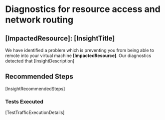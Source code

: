 <properties
pageTitle="Diagnostics for resource access and network routing"
description="Diagnostics for resource access and network routing"
infoBubbleText= "Issues with network traffic routing were detected. See details on the right."
service="microsoft.network"
resource="virtualnetworks"
authors="chadmath"
ms.author="chadmat"
displayOrder=""
articleId="TestTrafficGeneral"
diagnosticScenario="TestTrafficGeneral"
selfHelpType="Diagnostics"
supportTopicIds="32511135, 32411835, 32584250, 32584252"
resourceTags="windows" productPesIds="16342, 14745, 15571, 15797, 14749, 15526"
cloudEnvironments="Public, Fairfax, usnat, ussec" 	ownershipId="AzureData_AzureSQLVM"
/>

# Diagnostics for resource access and network routing

## **<!--$ImpactedResource-->[ImpactedResource]<!--/$ImpactedResource-->**: <!--$InsightTitle-->[InsightTitle]<!--/$InsightTitle-->

<!--issueDescription-->
We have identified a problem which is preventing you from being able to remote into your virtual machine **<!--$ImpactedResource-->[ImpactedResource]<!--/$ImpactedResource-->**. Our diagnostics detected that <!--$InsightDescription-->[InsightDescription]<!--/$InsightDescription-->
<!--/issueDescription-->

## **Recommended Steps**

<!--$InsightRecommendedSteps-->[InsightRecommendedSteps]<!--/$InsightRecommendedSteps-->

### Tests Executed

<!--$TestTrafficExecutionDetails-->[TestTrafficExecutionDetails]<!--/$TestTrafficExecutionDetails-->
